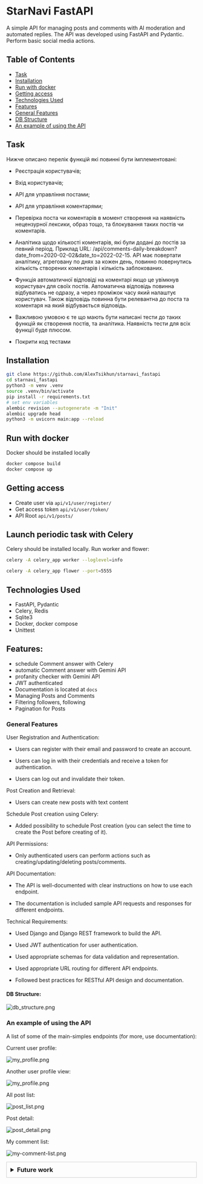 # StarNavi FastAPI

A simple API for managing posts and comments with AI moderation and automated replies. 
The API was developed using FastAPI and Pydantic. Perform basic social media actions.

## Table of Contents

- [Task](#task)
- [Installation](#installation)
- [Run with docker](#run-with-docker)
- [Getting access](#getting-access)
- [Technologies Used](#technologies-used)
- [Features](#features)
- [General Features](#general-features)
- [DB Structure](#db-structure)
- [An example of using the API](#an-example-of-using-the-api)

## Task

Нижче описано перелік функцій які повинні бути імплементовані:

- Реєстрація користувачів;

- Вхід користувачів;

- API для управління постами;

- API для управління коментарями;

- Перевірка поста чи коментарів в момент створення на наявність нецензурної лексики, образ тощо, та блокування таких постів чи коментарів.

- Аналітика щодо кількості коментарів, які були додані до постів за певний період. Приклад URL: /api/comments-daily-breakdown?date_from=2020-02-02&date_to=2022-02-15. API має повертати аналітику, агреговану по днях за кожен день, повинно повернутись кількість створених коментарів і кількість заблокованих.

- Функція автоматичної відповіді на коментарі якщо це увімкнув користувач для своїх постів. Автоматична відповідь повинна відбуватись не одразу, а через проміжок часу який налаштує користувач. Також відповідь повинна бути релевантна до поста та коментаря на який відбувається відповідь.

* Важливою умовою є те що мають бути написані тести до таких функцій як створення постів, та аналітика. Наявність тести для всіх функції буде плюсом.

- Покрити код тестами

## Installation

```bash
git clone https://github.com/AlexTsikhun/starnavi_fastapi
cd starnavi_fastapi
python3 -m venv .venv
source .venv/bin/activate
pip install -r requirements.txt
# set env variables
alembic revision --autogenerate -m "Init"
alembic upgrade head
python3 -m uvicorn main:app --reload
```

## Run with docker

Docker should be installed locally

```bash
docker compose build
docker compose up
```

## Getting access

- Create user via `api/v1/user/register/`
- Get access token `api/v1/user/token/`
- API Root `api/v1/posts/`

## Launch periodic task with Celery

Celery should be installed locally. Run worker and flower:

```bash
celery -A celery_app worker --loglevel=info

celery -A celery_app flower --port=5555
```

## Technologies Used

- FastAPI, Pydantic
- Celery, Redis
- Sqlite3
- Docker, docker compose
- Unittest

## Features:

- schedule Comment answer with Celery
- automatic Comment answer with Gemini API
- profanity checker with Gemini API
- JWT authenticated
- Documentation is located at `docs`
- Managing Posts and Comments
- Filtering followers, following
- Pagination for Posts

### General Features

User Registration and Authentication:

- Users can register with their email and password to create an account.

- Users can log in with their credentials and receive a token for authentication.

- Users can log out and invalidate their token.

Post Creation and Retrieval:

- Users can create new posts with text content 

Schedule Post creation using Celery:

- Added possibility to schedule Post creation (you can select the time to create the Post before creating of it).

API Permissions:

- Only authenticated users can perform actions such as creating/updating/deleting posts/comments.

API Documentation:

- The API is well-documented with clear instructions on how to use each endpoint.

- The documentation is included sample API requests and responses for different endpoints.

Technical Requirements:

- Used Django and Django REST framework to build the API.

- Used JWT authentication for user authentication.

- Used appropriate schemas for data validation and representation.

- Used appropriate URL routing for different API endpoints.

- Followed best practices for RESTful API design and documentation.

#### DB Structure:

![db_structure.png](images/db_structure.png)

### An example of using the API

A list of some of the main-simples endpoints (for more, use documentation):

Current user profile:

![my_profile.png](images/my-profile.png)

Another user profile view:

![my_profile.png](images/profile-detail.png)

All post list:

![post_list.png](images/post-list.png)

Post detail:

![post_detail.png](images/post-detail.png)

My comment list:

![my-comment-list.png](images/my-comment-list.png)


<details style="border: 1px solid #ccc; padding: 10px; margin-bottom: 10px">
<summary style="font-size: 1.17em; font-weight: bold; ">Future work</summary>

- Add roles
- More validation
add change autoresponse
for vpn:
- username - vpnbook
- pass- b6xnvt9
- run vpn:
- sudo openvpn vpnbook-us16-tcp443.ovpn
</details>
